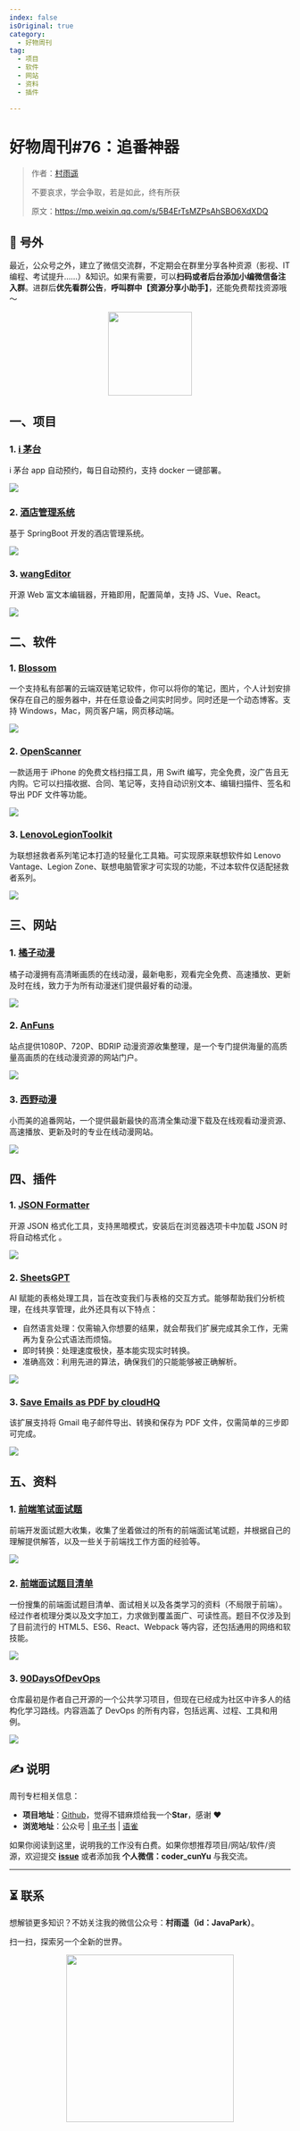 ```yaml
---
index: false
isOriginal: true
category:
  - 好物周刊
tag:
  - 项目
  - 软件
  - 网站
  - 资料
  - 插件

---
```


# 好物周刊#76：追番神器

> 作者：[村雨遥](https://github.com/cunyu1943)
> 
> 不要哀求，学会争取，若是如此，终有所获
> 
> 原文：https://mp.weixin.qq.com/s/5B4ErTsMZPsAhSBO6XdXDQ


## 🎈 号外 

最近，公众号之外，建立了微信交流群，不定期会在群里分享各种资源（影视、IT 编程、考试提升……）&知识。如果有需要，可以**扫码或者后台添加小编微信备注入群**。进群后**优先看群公告**，**呼叫群中【资源分享小助手】**，还能免费帮找资源哦～

<center>
<img src="/contact/wxgroup.jpg" width="150"> 
</center>

## 一、项目

### 1. [i 茅台](https://github.com/oddfar/campus-imaotai)

i 茅台 app 自动预约，每日自动预约，支持 docker 一键部署。

![](assets/0928-1004/1727136741724-dff0fdd3-84dc-4d8b-b947-23e71d2429b1.webp)

### 2. [酒店管理系统](https://github.com/FreeeBird/hotel)

基于 SpringBoot 开发的酒店管理系统。

![](assets/0928-1004/1727568200450-b259f2fc-afa5-4813-972c-9a2decfb073a.webp)

### 3. [wangEditor](https://github.com/wangeditor-team/wangEditor)

开源 Web 富文本编辑器，开箱即用，配置简单，支持 JS、Vue、React。

![](assets/0928-1004/1727588263115-8c6cd958-4e8f-4a87-80c2-fbc9bbe98907.webp)

## 二、软件

### 1. [Blossom](https://github.com/blossom-editor/blossom)

一个支持私有部署的云端双链笔记软件，你可以将你的笔记，图片，个人计划安排保存在自己的服务器中，并在任意设备之间实时同步。同时还是一个动态博客。支持 Windows，Mac，网页客户端，网页移动端。

![](assets/0928-1004/1727654211044-ebf56a87-e146-4b2e-bde3-48174aee382a.webp)

### 2. [OpenScanner](https://github.com/pencilresearch/OpenScanner)

一款适用于 iPhone 的免费文档扫描工具，用 Swift 编写，完全免费，没广告且无内购。它可以扫描收据、合同、笔记等，支持自动识别文本、编辑扫描件、签名和导出 PDF 文件等功能。

![](assets/0928-1004/1727654561306-6a13f496-4bb7-432c-b6be-b5133aef2299.webp)

### 3. [LenovoLegionToolkit](https://github.com/BartoszCichecki/LenovoLegionToolkit)

为联想拯救者系列笔记本打造的轻量化工具箱。可实现原来联想软件如 Lenovo Vantage、Legion Zone、联想电脑管家才可实现的功能，不过本软件仅适配拯救者系列。

![](assets/0928-1004/1727655020794-28a47d24-42d9-44e3-b180-83296d7df358.webp)

## 三、网站

### 1. [橘子动漫](https://www.mgnacg.com/)

橘子动漫拥有高清晰画质的在线动漫，最新电影，观看完全免费、高速播放、更新及时在线，致力于为所有动漫迷们提供最好看的动漫。

![](assets/0928-1004/1727352134524-bc56acbf-6df7-489e-99cb-4adf6162248f.webp)

### 2. [AnFuns](https://www.anfuns.org/)

站点提供1080P、720P、BDRIP 动漫资源收集整理，是一个专门提供海量的高质量高画质的在线动漫资源的网站门户。

![](assets/0928-1004/1727352245306-c35e84c8-dfce-4fab-a69b-5bbb17510ad8.webp)

### 3. [西野动漫](https://www.xiyedm.com/)

小而美的追番网站，一个提供最新最快的高清全集动漫下载及在线观看动漫资源、高速播放、更新及时的专业在线动漫网站。

![](assets/0928-1004/1727353055543-25b11ddc-2b1d-4d3e-8d29-94807504cc87.webp)

## 四、插件

### 1. [JSON Formatter](https://chromewebstore.google.com/detail/json-formatter/bcjindcccaagfpapjjmafapmmgkkhgoa)

开源 JSON 格式化工具，支持黑暗模式，安装后在浏览器选项卡中加载 JSON 时将自动格式化 。

![](assets/0928-1004/1727962679975-730accc4-1b93-4461-bbfc-742de785391e.webp)

### 2. [SheetsGPT](https://chromewebstore.google.com/detail/sheetsgpt-ai-google-sheet/gniilafaobndflnfkjofaecaapicnhhg)

AI 赋能的表格处理工具，旨在改变我们与表格的交互方式。能够帮助我们分析梳理，在线共享管理，此外还具有以下特点：

-   自然语言处理：仅需输入你想要的结果，就会帮我们扩展完成其余工作，无需再为复杂公式语法而烦恼。
-   即时转换：处理速度极快，基本能实现实时转换。
-   准确高效：利用先进的算法，确保我们的只能能够被正确解析。

![](assets/0928-1004/1727963112685-d0b4366e-d774-4e2f-90f6-7639672028bb.webp)

### 3. [Save Emails as PDF by cloudHQ](https://chromewebstore.google.com/detail/save-emails-as-pdf-by-clo/dngbhajancmfmdnmhhdknhooljkddgnk?hl=zh-CN)

该扩展支持将 Gmail 电子邮件导出、转换和保存为 PDF 文件，仅需简单的三步即可完成。

![](assets/0928-1004/1727963581363-85f5e947-04b7-4b42-a225-695e95576781.webp)

## 五、资料 

### 1. [前端笔试面试题](https://github.com/paddingme/Front-end-Web-Development-Interview-Question)

前端开发面试题大收集，收集了坐着做过的所有的前端面试笔试题，并根据自己的理解提供解答，以及一些关于前端找工作方面的经验等。

![](assets/0928-1004/1727568104174-1dca0c80-b828-460a-be0d-1bed22db1755.webp)

### 2. [前端面试题目清单](https://github.com/pwstrick/daily)

一份搜集的前端面试题目清单、面试相关以及各类学习的资料（不局限于前端）。经过作者梳理分类以及文字加工，力求做到覆盖面广、可读性高。题目不仅涉及到了目前流行的 HTML5、ES6、React、Webpack 等内容，还包括通用的网络和软技能。

![](assets/0928-1004/1727591494104-458eca7b-3931-4878-bcd8-67b63409dd3b.webp)

### 3. [90DaysOfDevOps](https://github.com/MichaelCade/90DaysOfDevOps)

仓库最初是作者自己开源的一个公共学习项目，但现在已经成为社区中许多人的结构化学习路线。内容涵盖了 DevOps 的所有内容，包括远离、过程、工具和用例。

![](assets/0928-1004/1727654314188-4c272dec-ee27-4c07-a488-cad83cb76388.webp)


## ✍️ 说明

周刊专栏相关信息：

- **项目地址**：[Github](https://github.com/cunyu1943/weekly)，觉得不错麻烦给我一个**Star**，感谢 ❤️
- **浏览地址**：公众号 | [电子书](https://cunyu1943.github.io/weekly) | [语雀](https://yuque.com/cunyu1943/weekly)

如果你阅读到这里，说明我的工作没有白费。如果你想推荐项目/网站/软件/资源，欢迎提交 **[issue](https://github.com/cunyu1943/weekly/issues)** 或者添加我 **个人微信：coder_cunYu** 与我交流。

---

## ⏳ 联系

想解锁更多知识？不妨关注我的微信公众号：**村雨遥（id：JavaPark）**。

扫一扫，探索另一个全新的世界。

<center>
<img src="/contact/contact.png" width="300">
</center>



